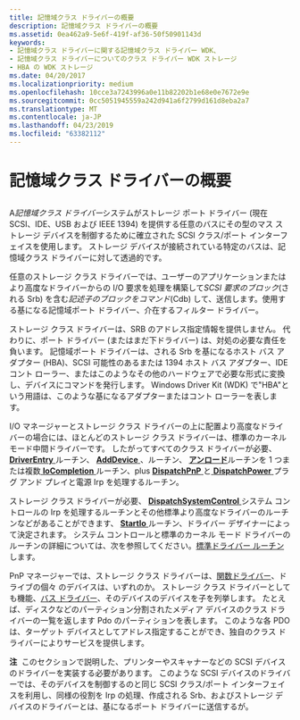 ```yaml
---
title: 記憶域クラス ドライバーの概要
description: 記憶域クラス ドライバーの概要
ms.assetid: 0ea462a9-5e6f-419f-af36-50f50901143d
keywords:
- 記憶域クラス ドライバーに関する記憶域クラス ドライバー WDK、
- 記憶域クラス ドライバーについてのクラス ドライバー WDK ストレージ
- HBA の WDK ストレージ
ms.date: 04/20/2017
ms.localizationpriority: medium
ms.openlocfilehash: 10cce3a7243996a0e11b82202b1e68e0e7672e9e
ms.sourcegitcommit: 0cc5051945559a242d941a6f2799d161d8eba2a7
ms.translationtype: MT
ms.contentlocale: ja-JP
ms.lasthandoff: 04/23/2019
ms.locfileid: "63382112"
---
```

# <a name="introduction-to-storage-class-drivers"></a>記憶域クラス ドライバーの概要


## <span id="ddk_introduction_to_storage_class_drivers_kg"></span><span id="DDK_INTRODUCTION_TO_STORAGE_CLASS_DRIVERS_KG"></span>


A*記憶域クラス ドライバー*システムがストレージ ポート ドライバー (現在 SCSI、IDE、USB および IEEE 1394) を提供する任意のバスにその型のマス ストレージ デバイスを制御するために確立された SCSI クラス/ポート インターフェイスを使用します。 ストレージ デバイスが接続されている特定のバスは、記憶域クラス ドライバーに対して透過的です。

任意のストレージ クラス ドライバーでは、ユーザーのアプリケーションまたはより高度なドライバーからの I/O 要求を処理を構築して*SCSI 要求のブロック*(される Srb) を含む*記述子のブロックをコマンド*(Cdb) して、送信します。使用する基になる記憶域ポート ドライバー、介在するフィルター ドライバー。

ストレージ クラス ドライバーは、SRB のアドレス指定情報を提供しません。 代わりに、ポート ドライバー (またはまだ下ドライバー) は、対処の必要な責任を負います。 記憶域ポート ドライバーは、される Srb を基になるホスト バス アダプター (HBA)、SCSI 可能性のあるまたは 1394 ホスト バス アダプター、IDE コント ローラー、またはこのようなその他のハードウェアで必要な形式に変換し、デバイスにコマンドを発行します。 Windows Driver Kit (WDK) で"HBA"という用語は、このような基になるアダプターまたはコント ローラーを表します。

I/O マネージャーとストレージ クラス ドライバーの上に配置より高度なドライバーの場合には、ほとんどのストレージ クラス ドライバーは、標準のカーネル モード中間ドライバーです。 したがってすべてのクラス ドライバーが必要、 [ **DriverEntry** ](https://msdn.microsoft.com/library/windows/hardware/ff544113)ルーチン、 [ **AddDevice** ](https://msdn.microsoft.com/library/windows/hardware/ff540521) 、ルーチン、 [ **アンロード**](https://msdn.microsoft.com/library/windows/hardware/ff564886)ルーチンを 1 つまたは複数[ **IoCompletion** ](https://msdn.microsoft.com/library/windows/hardware/ff548354)ルーチン、plus [ **DispatchPnP** ](https://docs.microsoft.com/windows-hardware/drivers/ddi/content/wdm/nc-wdm-driver_dispatch)と[ **DispatchPower** ](https://docs.microsoft.com/windows-hardware/drivers/ddi/content/wdm/nc-wdm-driver_dispatch)プラグ アンド プレイと電源 Irp を処理するルーチン。

ストレージ クラス ドライバーが必要、 [ **DispatchSystemControl** ](https://docs.microsoft.com/windows-hardware/drivers/ddi/content/wdm/nc-wdm-driver_dispatch)システム コントロールの Irp を処理するルーチンとその他標準より高度なドライバーのルーチンなどがあることができます、 [ **StartIo** ](https://msdn.microsoft.com/library/windows/hardware/ff563858)ルーチン、ドライバー デザイナーによって決定されます。 システム コントロールと標準のカーネル モード ドライバーのルーチンの詳細については、次を参照してください。[標準ドライバー ルーチン](https://docs.microsoft.com/windows-hardware/drivers/kernel/introduction-to-standard-driver-routines)します。

PnP マネージャーでは、ストレージ クラス ドライバーは、[関数ドライバー](https://msdn.microsoft.com/library/windows/hardware/ff546516)、ドライブの個々 のデバイスは、いずれのか。 ストレージ クラス ドライバーとしても機能、[バス ドライバー](https://msdn.microsoft.com/library/windows/hardware/ff540704)、そのデバイスのデバイスを子を列挙します。 たとえば、ディスクなどのパーティション分割されたメディア デバイスのクラス ドライバーの一覧を返します Pdo のパーティションを表します。 このような各 PDO は、ターゲット デバイスとしてアドレス指定することができ、独自のクラス ドライバーによりサービスを提供します。

**注**  このセクションで説明した、プリンターやスキャナーなどの SCSI デバイスのドライバーを実装する必要があります。 このような SCSI デバイスのドライバーでは、そのデバイスを制御するのと同じ SCSI クラス/ポート インターフェイスを利用し、同様の役割を Irp の処理、作成される Srb、およびストレージ デバイスのドライバーとは、基になるポート ドライバーに送信するが。

 

 

 




